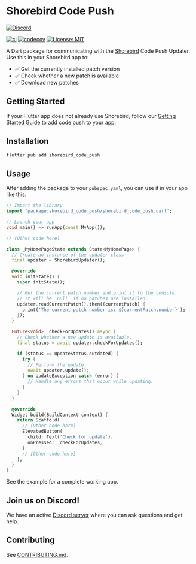 # Shorebird Code Push

[![Discord](https://dcbadge.vercel.app/api/server/shorebird)](https://discord.gg/shorebird)

[![ci](https://github.com/shorebirdtech/updater/actions/workflows/main.yaml/badge.svg)](https://github.com/shorebirdtech/updater/actions/workflows/main.yaml)
[![codecov](https://codecov.io/gh/shorebirdtech/updater/branch/main/graph/badge.svg)](https://codecov.io/gh/shorebirdtech/updater)
[![License: MIT][license_badge]][license_link]

A Dart package for communicating with the [Shorebird](https://shorebird.dev)
Code Push Updater. Use this in your Shorebird app to:

- ✅ Get the currently installed patch version
- ✅ Check whether a new patch is available
- ✅ Download new patches

## Getting Started

If your Flutter app does not already use Shorebird, follow our
[Getting Started Guide](https://docs.shorebird.dev/) to add code push to your
app.

## Installation

```sh
flutter pub add shorebird_code_push
```

## Usage

After adding the package to your `pubspec.yaml`, you can use it in your app like
this:

```dart
// Import the library
import 'package:shorebird_code_push/shorebird_code_push.dart';

// Launch your app
void main() => runApp(const MyApp());

// [Other code here]

class _MyHomePageState extends State<MyHomePage> {
  // Create an instance of the updater class
  final updater = ShorebirdUpdater();

  @override
  void initState() {
    super.initState();

    // Get the current patch number and print it to the console.
    // It will be `null` if no patches are installed.
    updater.readCurrentPatch().then((currentPatch) {
      print('The current patch number is: ${currentPatch.number}');
    });
  }

  Future<void> _checkForUpdates() async {
    // Check whether a new update is available.
    final status = await updater.checkForUpdates();

    if (status == UpdateStatus.outdated) {
      try {
        // Perform the update
        await updater.update();
      } on UpdateException catch (error) {
        // Handle any errors that occur while updating.
      }
    }
  }

  @override
  Widget build(BuildContext context) {
    return Scaffold(
      // [Other code here]
      ElevatedButton(
        child: Text('Check for update'),
        onPressed: _checkForUpdates,
      )
      // [Other code here]
    );
  }
}
```

See the example for a complete working app.

## Join us on Discord!

We have an active [Discord server](https://discord.gg/shorebird) where you can
ask questions and get help.

## Contributing

See [CONTRIBUTING.md](CONTRIBUTING.md).

[license_badge]: https://img.shields.io/badge/license-MIT-blue.svg
[license_link]: https://opensource.org/licenses/MIT
